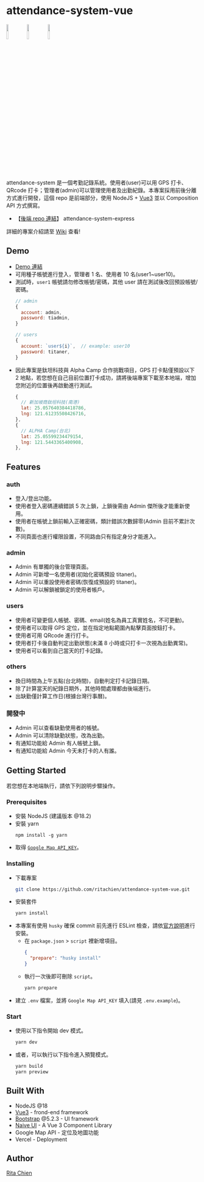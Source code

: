 # attendance-system-vue  
<code><img width="10%" src="https://www.vectorlogo.zone/logos/vuejs/vuejs-ar21.svg"></code> 
<code><img width="10%" src="https://www.vectorlogo.zone/logos/getbootstrap/getbootstrap-ar21.svg"></code> 
<code><img width="10%" src="https://www.vectorlogo.zone/logos/google_maps/google_maps-ar21.svg"></code> 

attendance-system 是一個考勤記錄系統。使用者(user)可以用 GPS 打卡、QRcode 打卡；管理者(admin)可以管理使用者及出勤紀錄。本專案採用前後分離方式進行開發，這個 repo 是前端部分，使用 NodeJS + [Vue3](https://vuejs.org/) 並以 Composition API 方式撰寫。  
* 【[後端 repo 連結](https://github.com/ritachien/attendance-system-express)】 attendance-system-express  

詳細的專案介紹請至 [Wiki](https://github.com/ritachien/attendance-system-vue/wiki) 查看!

## Demo  
* [Demo 連結](https://attendance-system-vue.vercel.app/)  
* 可用種子帳號進行登入，管理者 1 名、使用者 10 名(user1~user10)。  
* 測試時，`user1` 帳號請勿修改帳號/密碼，其他 user 請在測試後改回預設帳號/密碼。  
  ```js
  // admin
  {
    account: admin,
    password: tiadmin,
  }

  // users
  {
    account: `user${i}`,  // example: user10
    password: titaner,
  }
  ```
* 因此專案是鈦坦科技與 Alpha Camp 合作挑戰項目，GPS 打卡點僅預設以下 2 地點，若您想在自己目前位置打卡成功，請將後端專案下載至本地端，增加您附近的位置後再啟動進行測試。  
  ```js
  {
    // 新加坡商鈦坦科技(南港)
    lat: 25.057640384418786,
    lng: 121.61235508426716,
  },
  {
    // ALPHA Camp(台北)
    lat: 25.05599234479154,
    lng: 121.5443365400908,
  },
  ```


## Features  
### auth  
* 登入/登出功能。  
* 使用者登入密碼連續錯誤 5 次上鎖，上鎖後需由 Admin 傑所後才能重新使用。  
* 使用者在帳號上鎖前輸入正確密碼，類計錯誤次數歸零(Admin 目前不累計次數)。  
* 不同頁面也進行權限設置，不同路由只有指定身分才能進入。  

### admin
* Admin 有單獨的後台管理頁面。  
* Admin 可新增一名使用者(初始化密碼預設 titaner)。  
* Admin 可以重設使用者密碼(恢復成預設的 titaner)。  
* Admin 可以解鎖被鎖定的使用者帳戶。  
### users
* 使用者可變更個人帳號、密碼、email(姓名為員工真實姓名，不可更動)。  
* 使用者可以取得 GPS 定位，並在指定地點範圍內點擊頁面按鈕打卡。  
* 使用者可用 QRcode 進行打卡。  
* 使用者打卡後自動判定出勤狀態(未滿 8 小時或只打卡一次視為出勤異常)。  
* 使用者可以看到自己當天的打卡記錄。  

### others  
* 換日時間為上午五點(台北時間)，自動判定打卡記錄日期。  
* 除了計算當天的紀錄日期外，其他時間處理都由後端進行。  
* 出缺勤僅計算工作日(根據台灣行事曆)。  

### 開發中  
* Admin 可以查看缺勤使用者的帳號。  
* Admin 可以清除缺勤狀態，改為出勤。  
* 有通知功能給 Admin 有人帳號上鎖。  
* 有通知功能給 Admin 今天未打卡的人有誰。  


## Getting Started  
若您想在本地端執行，請依下列說明步驟操作。  

### Prerequisites  
* 安裝 NodeJS (建議版本 @18.2)  
* 安裝 yarn  
  ```
  npm install -g yarn
  ```
* 取得 [`Google Map API_KEY`](https://developers.google.com/maps/documentation/javascript/get-api-key)。  

### Installing  
* 下載專案  
  ```bash
  git clone https://github.com/ritachien/attendance-system-vue.git
  ```
* 安裝套件  
  ```bash
  yarn install
  ```
* 本專案有使用 `husky` 確保 commit 前先進行 ESLint 檢查，請依[官方說明](https://github.com/typicode/husky#usage)進行安裝。  
  - 在 `package.json` > `script` 裡新增項目。  
    ```json
    {
      "prepare": "husky install"
    }
    ```
  - 執行一次後即可刪除 `script`。  
    ```bash
    yarn prepare
    ```
* 建立 `.env` 檔案，並將 `Google Map API_KEY` 填入(請見 `.env.example`)。

### Start  
* 使用以下指令開始 dev 模式。  
  ```bash
  yarn dev
  ```
* 或者，可以執行以下指令進入預覽模式。  
  ```bash
  yarn build
  yarn preview
  ```

## Built With  
* NodeJS @18
* [Vue3](https://vuejs.org/) - frond-end framework  
* [Bootstrap](https://getbootstrap.com/)  @5.2.3 - UI framework  
* [Naive UI](https://www.naiveui.com/en-US/os-theme) - A Vue 3 Component Library  
* Google Map API - 定位及地圖功能  
* Vercel - Deployment  

## Author  
[Rita Chien](https://github.com/ritachien)  
